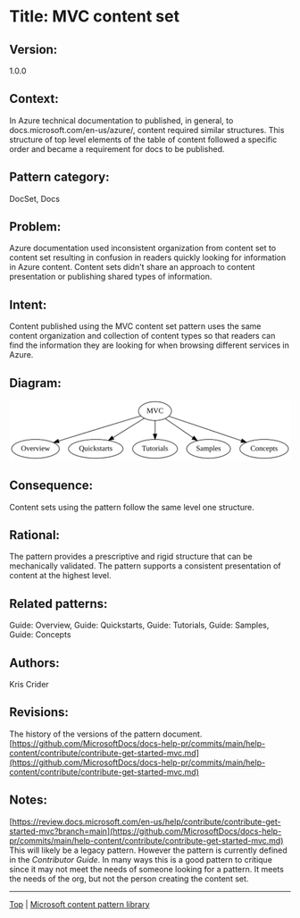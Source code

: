 # Title: MVC content set

## Version:
1.0.0

## Context:
In Azure technical documentation to published, in general, to docs.microsoft.com/en-us/azure/, content required similar structures. This structure of top level elements of the table of content followed a specific order and became a requirement for docs to be published.

## Pattern category:
DocSet, Docs

## Problem:
Azure documentation used inconsistent organization from content set to content set resulting in confusion in readers quickly looking for information in Azure content. Content sets didn't share an approach to content presentation or publishing shared types of information.

## Intent:
Content published using the MVC content set pattern uses the same content organization and collection of content types so that readers can find the information they are looking for when browsing different services in Azure.

## Diagram: 
![docset-pattern-mvc.1.0.0](./media/docset-pattern-mvc.1.0.0.svg)
## Consequence:
Content sets using the pattern follow the same level one structure.

## Rational:
The pattern provides a prescriptive and rigid structure that can be mechanically validated. The pattern supports a consistent presentation of content at the highest level.

## Related patterns:
Guide: Overview, Guide: Quickstarts, Guide: Tutorials, Guide: Samples, Guide: Concepts

## Authors:
Kris Crider 

## Revisions:
The history of the versions of the pattern document.
[https://github.com/MicrosoftDocs/docs-help-pr/commits/main/help-content/contribute/contribute-get-started-mvc.md](https://github.com/MicrosoftDocs/docs-help-pr/commits/main/help-content/contribute/contribute-get-started-mvc.md)

## Notes:
[https://review.docs.microsoft.com/en-us/help/contribute/contribute-get-started-mvc?branch=main](https://github.com/MicrosoftDocs/docs-help-pr/commits/main/help-content/contribute/contribute-get-started-mvc.md)
This will likely be a legacy pattern. However the pattern is currently defined in the _Contributor Guide_. In many ways this is a good pattern to critique since it may not meet the needs of someone looking for a pattern. It meets the needs of the org, but not the person creating the content set.


<hr>

[Top](index.md) | [Microsoft content pattern library](https://review.docs.microsoft.com/en-us/help/patterns/?branch=patterns)